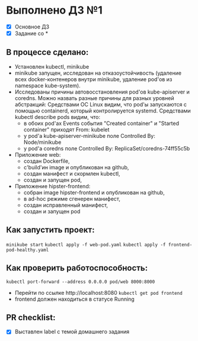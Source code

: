 # Выполнено ДЗ №1

 - [x] Основное ДЗ
 - [x] Задание со *

## В процессе сделано:
 - Установлен kubectl, minikube
 - minikube запущен, исследован на отказоустойчивость (удаление всех docker-контенеров внутри minikube, удаление pod'ов из namespace kube-system).
 - Исследованы причины автовосстановления pod'ов kube-apiserver и coredns. 
    Можно назвать разные причины для разных уровней абстракций:
    Средствами ОС Linux видим, что pod'ы запускаются с помощью containerd, который контролируется systemd.
    Средствами kubectl describe pods видим, что: 
     - в обоих pod'ах Events события "Created container" и "Started container" приходят From: kubelet
     - у pod'а kube-apiserver-minikube поле Controlled By:  Node/minikube
     - у pod'а coredns поле Controlled By:  ReplicaSet/coredns-74ff55c5b
 - Приложение web: 
     - создан Dockerfile, 
     - с'build'ин image и опубликован на github,
     - создан манифест и скормлен kubectl,
     - создан и запущен pod,
 - Приложение hipster-frontend:
     - собран image hipster-frontend и опубликован на github,
     - в ad-hoc режиме сгенерен манифест,
     - создан исправленный манифест,
     - создан и запущен pod
 
## Как запустить проект:
  ```minikube start```
  ```kubectl apply -f web-pod.yaml```
  ```kubectl apply -f frontend-pod-healthy.yaml```

## Как проверить работоспособность:
  ```kubectl port-forward --address 0.0.0.0 pod/web 8000:8000```
 - Перейти по ссылке http://localhost:8080
  ```kubectl get pod frontend```
 - frontend должен находиться в статусе Running

## PR checklist:
 - [x] Выставлен label с темой домашнего задания
